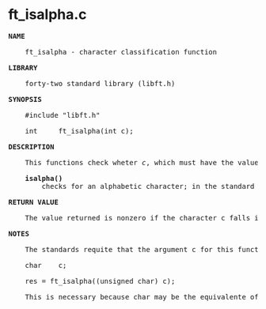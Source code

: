 #   ft_isalpha.c

<pre>
<b>NAME</b>

    ft_isalpha - character classification function

<b>LIBRARY</b>

    forty-two standard library (libft.h)

<b>SYNOPSIS</b>

    #include "libft.h"

    int     ft_isalpha(int c);

<b>DESCRIPTION</b>

    This functions check wheter <i>c</i>, which must have the value of an <i>unsigned char</i>.

    <b>isalpha()</b>
        checks for an alphabetic character; in the standard "C" locale. In some locales, there may be additional characters for which <b>isalpha</b>() is true-letters which are neither uppercase nor lowercase.

<b>RETURN VALUE</b>

    The value returned is nonzero if the character c falls into the tested class, and zero if not.

<b>NOTES</b>

    The standards requite that the argument c for this function is representable in the type <i>unsigned char</i>. If the argument c is of type char, it must be cast to <i>unsigned char</i>, as in the following example:

    char    c;

    res = ft_isalpha((unsigned char) c);

    This is necessary because char may be the equivalente of signed char, in which case a byte where the top bit is set would be sign extended when converting to int, yielding a value that is outside the range of unsigned char.

